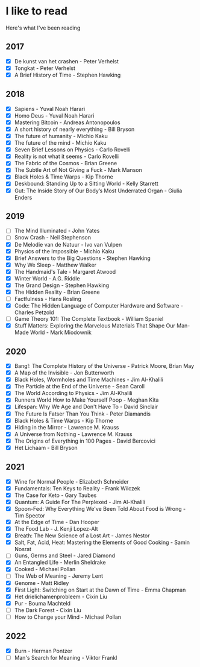 # I like to read

Here's what I've been reading

## 2017
- [x] De kunst van het crashen - Peter Verhelst
- [x] Tongkat - Peter Verhelst
- [x] A Brief History of Time - Stephen Hawking

## 2018

- [x] Sapiens - Yuval Noah Harari
- [x] Homo Deus - Yuval Noah Harari
- [x] Mastering Bitcoin - Andreas Antonopoulos
- [x] A short history of nearly everything - Bill Bryson
- [x] The future of humanity - Michio Kaku
- [x] The future of the mind - Michio Kaku
- [x] Seven Brief Lessons on Physics - Carlo Rovelli
- [x] Reality is not what it seems - Carlo Rovelli
- [x] The Fabric of the Cosmos - Brian Greene
- [x] The Subtle Art of Not Giving a Fuck - Mark Manson
- [x] Black Holes & Time Warps - Kip Thorne
- [x] Deskbound: Standing Up to a Sitting World - Kelly Starrett
- [x] Gut: The Inside Story of Our Body’s Most Underrated Organ - Giulia Enders

## 2019

- [ ] The Mind Illuminated - John Yates 
- [ ] Snow Crash - Neil Stephenson
- [x] De Melodie van de Natuur - Ivo van Vulpen
- [x] Physics of the Impossible - Michio Kaku 
- [x] Brief Answers to the Big Questions - Stephen Hawking
- [x] Why We Sleep - Matthew Walker
- [x] The Handmaid's Tale - Margaret Atwood
- [x] Winter World - A.G. Riddle
- [x] The Grand Design - Stephen Hawking
- [x] The Hidden Reality - Brian Greene 
- [ ] Factfulness - Hans Rosling
- [x] Code: The Hidden Language of Computer Hardware and Software - Charles Petzold
- [ ] Game Theory 101: The Complete Textbook - William Spaniel
- [x] Stuff Matters: Exploring the Marvelous Materials That Shape Our Man-Made World - Mark Miodownik

## 2020

- [x] Bang!: The Complete History of the Universe - Patrick Moore, Brian May
- [x] A Map of the Invisible - Jon Butterworth
- [x] Black Holes, Wormholes and Time Machines - Jim Al-Khalili
- [x] The Particle at the End of the Universe - Sean Caroll
- [x] The World According to Physics - Jim Al-Khalili
- [x] Runners World How to Make Yourself Poop - Meghan Kita
- [x] Lifespan: Why We Age and Don't Have To - David Sinclair
- [x] The Future Is Fatser Than You Think - Peter Diamandis
- [x] Black Holes & Time Warps - Kip Thorne
- [x] Hiding in the Mirror - Lawrence M. Krauss
- [x] A Universe from Nothing - Lawrence M. Krauss
- [x] The Origins of Everything in 100 Pages - David Bercovici
- [x] Het Lichaam - Bill Bryson

## 2021

- [x] Wine for Normal People - Elizabeth Schneider
- [x] Fundamentals: Ten Keys to Reality - Frank Wilczek
- [x] The Case for Keto - Gary Taubes
- [x] Quantum: A Guide For The Perplexed - Jim Al-Khalili
- [x] Spoon-Fed: Why Everything We've Been Told About Food is Wrong - Tim Spector
- [x] At the Edge of Time - Dan Hooper
- [x] The Food Lab - J. Kenji Lopez-Alt
- [x] Breath: The New Science of a Lost Art - James Nestor
- [x] Salt, Fat, Acid, Heat: Mastering the Elements of Good Cooking - Samin Nosrat
- [ ] Guns, Germs and Steel - Jared Diamond
- [x] An Entangled Life - Merlin Sheldrake
- [x] Cooked - Michael Pollan
- [ ] The Web of Meaning - Jeremy Lent
- [x] Genome - Matt Ridley
- [x] First Light: Switching on Start at the Dawn of Time - Emma Chapman
- [x] Het drielichamenprobleem - Cixin Liu
- [x] Pur - Bouma Machteld
- [ ] The Dark Forest - Cixin Liu
- [ ] How to Change your Mind - Michael Pollan

## 2022

- [x] Burn - Herman Pontzer
- [ ] Man's Search for Meaning - Viktor Frankl